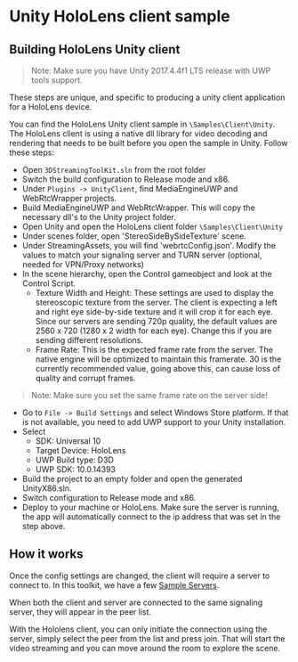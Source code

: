 # Unity HoloLens client sample

## Building HoloLens Unity client 

 > Note: Make sure you have Unity 2017.4.4f1 LTS release with UWP tools support. 

These steps are unique, and specific to producing a unity client application for a HoloLens device.

You can find the HoloLens Unity client sample in `\Samples\Client\Unity`. The HoloLens client is using a native dll library for video decoding and rendering that needs to be built before you open the sample in Unity. Follow these steps:
+ Open `3DStreamingToolKit.sln` from the root folder 
+ Switch the build configuration to Release mode and x86. 
+ Under `Plugins -> UnityClient`, find MediaEngineUWP and WebRtcWrapper projects.
+ Build MediaEngineUWP and WebRtcWrapper. This will copy the necessary dll's to the Unity project folder. 
+ Open Unity and open the HoloLens client folder `\Samples\Client\Unity`
+ Under scenes folder, open 'StereoSideBySideTexture' scene.
+ Under StreamingAssets, you will find 'webrtcConfig.json'. Modify the values to match your signaling server and TURN server (optional, needed for VPN/Proxy networks)
+ In the scene hierarchy, open the Control gameobject and look at the Control Script. 
    - Texture Width and Height: These settings are used to display the stereoscopic texture from the server. The client is expecting a left and right eye side-by-side texture and it will crop it for each eye. Since our servers are sending 720p quality, the default values are 2560 x 720 (1280 x 2 width for each eye). Change this if you are sending different resolutions.
    - Frame Rate: This is the expected frame rate from the server. The native engine will be optimized to maintain this framerate. 30 is the currently recommended value, going above this, can cause loss of quality and corrupt frames. 
 > Note: Make sure you set the same frame rate on the server side!
+ Go to `File -> Build Settings` and select Windows Store platform. If that is not available, you need to add UWP support to your Unity installation. 
+ Select 
    - SDK: Universal 10
    - Target Device: HoloLens
    - UWP Build type: D3D
    - UWP SDK: 10.0.14393
+ Build the project to an empty folder and open the generated UnityX86.sln.
+ Switch configuration to Release mode and x86. 
+ Deploy to your machine or HoloLens. Make sure the server is running, the app will automatically connect to the ip address that was set in the step above.

## How it works

Once the config settings are changed, the client will require a server to connect to. In this toolkit, we have a few [Sample Servers](https://github.com/3DStreamingToolkit/3DStreamingToolkit/tree/master/Samples/Server). 

When both the client and server are connected to the same signaling server, they will appear in the peer list. 

With the Hololens client, you can only initiate the connection using the server, simply select the peer from the list and press join. That will start the video streaming and you can move around the room to explore the scene. 
